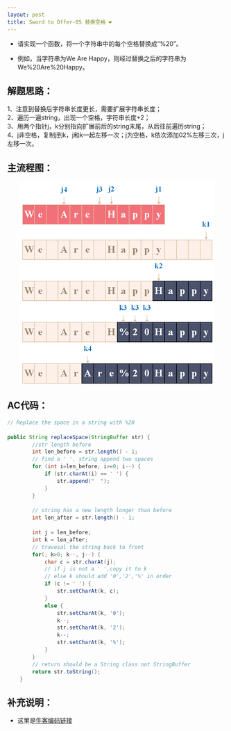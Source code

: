 ```yaml
---
layout: post
title: Sword to Offer-05 替换空格 ❤
---
```


* 请实现一个函数，将一个字符串中的每个空格替换成“%20”。  

* 例如，当字符串为We Are Happy，则经过替换之后的字符串为We%20Are%20Happy。

## 解题思路：

1、注意到替换后字符串长度更长，需要扩展字符串长度；  
2、遍历一遍string，出现一个空格，字符串长度+2；  
3、用两个指针j，k分别指向扩展前后的string末尾，从后往前遍历string；   
4、j非空格，复制j到k，j和k一起左移一次；j为空格，k依次添加02%左移三次，j左移一次。

## 主流程图：

<center>
    <img alt="An image" src="/assets/img/blog/sword-offer-05.png">
</center>


## AC代码：

```java
// Replace the space in a string with %20

public String replaceSpace(StringBuffer str) {
        //str length before
        int len_before = str.length() - 1;  
        // find a ' ', string append two spaces
        for (int i=len_before; i>=0; i--) {
            if (str.charAt(i) == ' ') {
                str.append("  ");
            }
        }
        
        // string has a new length longer than before
        int len_after = str.length() - 1;

        int j = len_before;   
        int k = len_after;    
        // travesal the string back to front
        for(; k>0; k--, j--) {
            char c = str.charAt(j);
            // if j is not a ' ',copy it to k
            // else k should add '0','2','%' in order
            if (c != ' ') {
                str.setCharAt(k, c);
            }
            else {
                str.setCharAt(k, '0');
                k--;
                str.setCharAt(k, '2');
                k--;
                str.setCharAt(k, '%');
            }
        }
        // return should be a String class not StringBuffer
        return str.toString();
    }
```
## 补充说明：

* 这里是[牛客编码链接](https://www.nowcoder.com/practice/abc3fe2ce8e146608e868a70efebf62e?tpId=13&tqId=11154&tPage=1&rp=1&ru=/ta/coding-interviews&qru=/ta/coding-interviews/question-ranking)